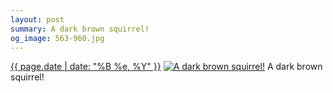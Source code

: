 ```yaml
---
layout: post
summary: A dark brown squirrel!
og_image: 563-960.jpg
---
```


<p>
  <time><a href="/563">{{ page.date | date: "%B %e, %Y" }}</a></time>
  <a href="/563"><img src="{{ site.assets_url }}/563-480.jpg" srcset="{{ site.assets_url }}/563-240.jpg 240w, {{ site.assets_url }}/563-480.jpg 480w, {{ site.assets_url }}/563-720.jpg 720w, {{ site.assets_url }}/563-960.jpg 960w" sizes="(min-width: 700px) 50vw, calc(100vw - 2rem)" alt="A dark brown squirrel!" /></a>
  <span>A dark brown squirrel!</span>
</p>
